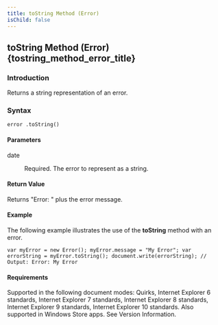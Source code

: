 ```yaml
---
title: toString Method (Error)
isChild: false
---
```


## toString Method (Error) {tostring_method_error_title}

### Introduction 

 Returns a string representation of an error.

### Syntax 

```
error .toString()
```

#### Parameters 

<div id="sectionSection0" class="section" name="collapseableSection" style="" expanded="true">
  <dl class="authored">
    <dt>
      <span class="parameter" sdata="paramReference" xmlns:util="util">date</span>
    </dt>
    <dd>
      <p xmlns:util="util">
        Required. The error to represent as a string.
      </p>
    </dd>
  </dl>
</div>

#### Return Value 

<div id="returnValueSection" class="section" name="collapseableSection" style="">
  <p xmlns:util="util">
    Returns "Error: " plus the error message.
  </p>
</div>

#### Example 

<p xmlns:util="util">
  The following example illustrates the use of the <b>toString</b> method with an error.
</p>

```
var myError = new Error(); myError.message = "My Error"; var errorString = myError.toString(); document.write(errorString); // Output: Error: My Error
```

#### Requirements 

<div id="requirementsTitleSection" class="section" name="collapseableSection" style="">
  <p xmlns:util="util"></p>
  <p>
    Supported in the following document modes: Quirks, Internet Explorer 6 standards, Internet Explorer 7 standards, Internet Explorer 8 standards, Internet Explorer 9 standards, Internet Explorer 10
    standards. Also supported in Windows Store apps. See Version Information.
  </p>
</div>

